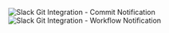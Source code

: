 ![Slack Git Integration - Commit Notification](./public/slack-commit-notification.png)
![Slack Git Integration - Workflow Notification](./public/slack-workflow-notification.png)

